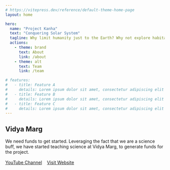 ```yaml
---
# https://vitepress.dev/reference/default-theme-home-page
layout: home

hero:
  name: "Project Kanha"
  text: "Conquering Solar System"
  tagline: Why limit humanity just to the Earth? Why not explore habitats beyond Earth, so that our survival is guaranteed in case a next meteority strikes, or a new deadly virus comes up.
  actions:
    - theme: brand
      text: About
      link: /about
    - theme: alt
      text: Team
      link: /team

# features:
#   - title: Feature A
#     details: Lorem ipsum dolor sit amet, consectetur adipiscing elit
#   - title: Feature B
#     details: Lorem ipsum dolor sit amet, consectetur adipiscing elit
#   - title: Feature C
#     details: Lorem ipsum dolor sit amet, consectetur adipiscing elit
---
```


## Vidya Marg
We need funds to get started. Leveraging the fact that we are a science buff, we have started teaching science at Vidya Marg, to generate funds for the project. 

<div style="margin-top: 1rem; display: flex; gap: 1rem;">
  <a href="https://www.youtube.com/@VidyaMargbyRaviShankar-w9u" target="_blank" class="VPButton brand">YouTube Channel</a>
  <a href="https://vidyamarg.com/" target="_blank" class="VPButton alt">Visit Website</a>
</div>
